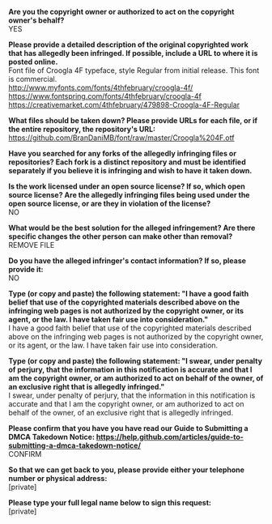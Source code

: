 **Are you the copyright owner or authorized to act on the copyright owner's behalf?**  
YES

**Please provide a detailed description of the original copyrighted work that has allegedly been infringed. If possible, include a URL to where it is posted online.**  
Font file of Croogla 4F typeface, style Regular from initial release. This font is commercial.  
http://www.myfonts.com/fonts/4thfebruary/croogla-4f/  
https://www.fontspring.com/fonts/4thfebruary/croogla-4f  
https://creativemarket.com/4thfebruary/479898-Croogla-4F-Regular  

**What files should be taken down? Please provide URLs for each file, or if the entire repository, the repository's URL:**  
https://github.com/BranDaniMB/font/raw/master/Croogla%204F.otf

**Have you searched for any forks of the allegedly infringing files or repositories? Each fork is a distinct repository and must be identified separately if you believe it is infringing and wish to have it taken down.**  

**Is the work licensed under an open source license? If so, which open source license? Are the allegedly infringing files being used under the open source license, or are they in violation of the license?**  
NO

**What would be the best solution for the alleged infringement? Are there specific changes the other person can make other than removal?**  
REMOVE FILE

**Do you have the alleged infringer's contact information? If so, please provide it:**  
NO

**Type (or copy and paste) the following statement: "I have a good faith belief that use of the copyrighted materials described above on the infringing web pages is not authorized by the copyright owner, or its agent, or the law. I have taken fair use into consideration."**   
I have a good faith belief that use of the copyrighted materials described above on the infringing web pages is not authorized by the copyright owner, or its agent, or the law. I have taken fair use into consideration.

**Type (or copy and paste) the following statement: "I swear, under penalty of perjury, that the information in this notification is accurate and that I am the copyright owner, or am authorized to act on behalf of the owner, of an exclusive right that is allegedly infringed."**  
I swear, under penalty of perjury, that the information in this notification is accurate and that I am the copyright owner, or am authorized to act on behalf of the owner, of an exclusive right that is allegedly infringed.

**Please confirm that you have you have read our Guide to Submitting a DMCA Takedown Notice: https://help.github.com/articles/guide-to-submitting-a-dmca-takedown-notice/**  
CONFIRM

**So that we can get back to you, please provide either your telephone number or physical address:**  
[private]

**Please type your full legal name below to sign this request:**  
[private]
